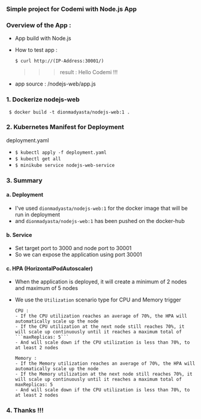 ### Simple project for Codemi with Node.js App

### Overview of the App :

- App build with Node.js
- How to test app :

  ```$ curl http://(IP-Address:30001/)``` 

  >>> result : Hello Codemi !!!

- app source :
  /nodejs-web/app.js

### 1. Dockerize nodejs-web
 
  ``` $ docker build -t dionmadyasta/nodejs-web:1 .```

### 2. Kubernetes Manifest for Deployment

  deployment.yaml
 
 -  ```$ kubectl apply -f deployment.yaml ```
 -  ```$ kubectl get all ```
 -  ```$ minikube service nodejs-web-service ``` 
  
### 3. Summary

####    a.  Deployment

- I've used ```dionmadyasta/nodejs-web:1``` for the docker image that will be run in deployment
- and ```dionmadyasta/nodejs-web:1``` has been pushed on the docker-hub

####    b.  Service

- Set target port to 3000 and node port to 30001
- So we can expose the application using port 30001

####  c.  HPA (HorizontalPodAutoscaler)

- When the application is deployed, it will create a minimum of 2 nodes and maximum of 5 nodes
- We use the ```Utilization``` scenario type for CPU and Memory trigger

      CPU : 
      - If the CPU utilization reaches an average of 70%, the HPA will automatically scale up the node
      - If the CPU utilization at the next node still reaches 70%, it will scale up continuously until it reaches a maximum total of ```maxReplicas: 5```
      - And will scale down if the CPU utilization is less than 70%, to at least 2 nodes

      Memory :
      - If the Memory utilization reaches an average of 70%, the HPA will automatically scale up the node
      - If the Memory utilization at the next node still reaches 70%, it will scale up continuously until it reaches a maximum total of maxReplicas: 5
      - And will scale down if the CPU utilization is less than 70%, to at least 2 nodes



### 4. Thanks !!!